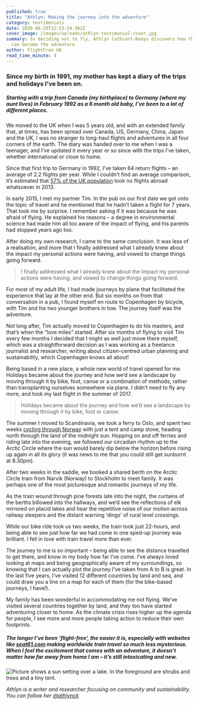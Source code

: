 ```yaml
---
published: true
title: "Athlyn: Making the journey into the adventure"
category: testimonials
date: 2020-06-29T12:53:54.962Z
cover_image: /images/uploads/athlyn-testimonial-cover.jpg
summary: In deciding not to fly, Athlyn Cathcart-Keays discovers how the journey
  can become the adventure
author: FlightFree UK
read_time_minute: 4
---
```

### Since my birth in 1991, my mother has kept a diary of the trips and holidays I’ve been on.

##### Starting with a trip from Canada (my birthplace) to Germany (where my aunt lives) in February 1992 as a 6 month old baby, I’ve been to a lot of different places.

We moved to the UK when I was 5 years old, and with an extended family that, at times, has been spread over Canada, US, Germany, China, Japan and the UK, I was no stranger to long-haul flights and adventures in all four corners of the earth. The diary was handed over to me when I was a teenager, and I’ve updated it every year or so since with the trips I’ve taken, whether international or close to home. 

Since that first trip to Germany in 1992, I’ve taken 64 return flights – an average of 2.2 flights per year. While I couldn’t find an average comparison, it’s estimated that [57% of the UK population](https://neweconomics.org/uploads/files/58e9fad2705500ed8d_hzm6yx1zf.pdf) took no flights abroad whatsoever in 2013.

In early 2015, I met my partner Tim. In the pub on our first date we got onto the topic of travel and he mentioned that he hadn’t taken a flight for 7 years. That took me by surprise. I remember asking if it was because he was afraid of flying. He explained his reasons – a degree in environmental science had made him all too aware of the impact of flying, and his parents had stopped years ago too. 

After doing my own research, I came to the same conclusion. It was less of a realisation, and more that I finally addressed what I already knew about the impact my personal actions were having, and vowed to change things going forward.

> I finally addressed what I already knew about the impact my personal actions were having, and vowed to change things going forward.

For most of my adult life, I had made journeys by plane that facilitated the experience  that lay at the other end. But six months on from that conversation in a pub, I found myself en route to Copenhagen by bicycle, with Tim and his two younger brothers in tow. The journey itself was the adventure.

Not long after, Tim actually moved to Copenhagen to do his masters, and that’s when the “love miles” started. After six months of flying to visit Tim every few months I decided that I might as well just move there myself, which was a straightforward decision as I was working as a freelance journalist and researcher, writing about citizen-centred urban planning and sustainability, which Copenhagen knows all about!

Being based in a new place, a whole new world of travel opened for me. Holidays became about the journey and how we’d see a landscape by moving through it by bike, foot, canoe or a combination of methods, rather than transplanting ourselves somewhere via plane. I didn’t need to fly any more, and took my last flight in the summer of 2017.

> Holidays became about the journey and how we’d see a landscape by moving through it by bike, foot or canoe.

The summer I moved to Scandinavia, we took a ferry to Oslo, and spent two weeks [cycling through Norway](https://www.pannier.cc/journal/north-to-narvik/) with just a tent and camp stove, heading north through the land of the midnight sun. Hopping on and off ferries and riding late into the evening, we followed our circadian rhythm up to the Arctic Circle where the sun would barely dip below the horizon before rising up again in all its glory (it was news to me that you could still get sunburnt at 8.30pm).

After two weeks in the saddle, we booked a shared berth on the Arctic Circle train from Narvik (Norway) to Stockholm to meet family. It was perhaps one of the most picturesque and romantic journeys of my life. 

As the train wound through pine forests late into the night, the curtains of the berths billowed into the hallways, and we’d see the reflections of elk mirrored on placid lakes and hear the repetitive noise of our motion across railway sleepers and the distant warning ‘dings’ of rural level crossings.

While our bike ride took us two weeks, the train took just 22-hours, and being able to see just how far we had come in one sped-up journey was brilliant. I fell in love with train travel more than ever.

The journey to me is so important – being able to see the distance travelled to get there, and know in my body how far I’ve come. I’ve always loved looking at maps and being geographically aware of my surroundings, so knowing that I can actually plot the journey I’ve taken from A to B is great. In the last five years, I’ve visited 12 different countries by land and sea, and could draw you a line on a map for each of them (for the bike-based journeys, I have!).

My family has been wonderful in accommodating me not flying. We’ve visited several countries together by land, and they too have started adventuring closer to home. As the climate crisis rises higher up the agenda for people, I see more and more people taking action to reduce their own footprints. 

##### The longer I’ve been ‘flight-free’, the easier it is, especially with websites like [seat61.com](http://seat61.com/) making worldwide train travel so much less mysterious. When I feel the excitement that comes with an adventure, it doesn’t matter how far away from home I am – it’s still intoxicating and new.

![Picture shows a sun setting over a lake. In the foreground are shrubs and trees and a tiny tent. ](/images/uploads/narvik.jpg "Camping above Navrik, north Norway – this was taken at 11.30pm!")

*Athlyn is a writer and researcher focusing on community and sustainability. You can follow her [@athlynck](http://twitter.com/athlynck)*